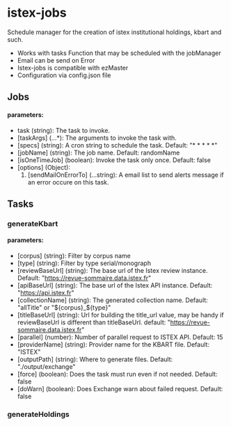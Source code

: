 # istex-jobs

Schedule manager for the creation of istex institutional holdings, kbart and such.

* Works with tasks Function that may be scheduled with the jobManager 
* Email can be send on Error
* Istex-jobs is compatible with ezMaster
* Configuration via config.json file

## Jobs
#### parameters:
* task (string): The task to invoke.
* [taskArgs]  (...*): The arguments to invoke the task with. 
* [specs] (string): A cron string to schedule the task. Default: "* * * * *"
* [jobName] (string): The job name. Default: randomName
* [isOneTimeJob] (boolean): Invoke the task only once. Default: false
* [options] (Object):
   1. [sendMailOnErrorTo] (...string): A email list to send alerts message if an error occure on this task.
## Tasks
### generateKbart
#### parameters:
* [corpus] (string): Filter by corpus name
* [type] (string): Filter by type serial/monograph
* [reviewBaseUrl] (string): The base url of the Istex review instance. Default: "https://revue-sommaire.data.istex.fr"
* [apiBaseUrl] (string): The base url of the Istex API instance. Default: "https://api.istex.fr"
* [collectionName] (string): The generated collection name. Default: "allTitle" or "${corpus}_${type}"
* [titleBaseUrl] (string): Url for building the title_url value, may be handy if reviewBaseUrl is different than titleBaseUrl. default: "https://revue-sommaire.data.istex.fr"
* [parallel] (number): Number of parallel request to ISTEX API. Default: 15
* [providerName] (string): Provider name for the KBART file. Default: "ISTEX"
* [outputPath] (string): Where to generate files. Default: "./output/exchange"
* [force] (boolean):  Does the task must run even if not needed. Default: false 
* [doWarn] (boolean): Does Exchange warn about failed request. Default: false
### generateHoldings
